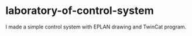 # laboratory-of-control-system
I made a simple control system with EPLAN drawing and TwinCat program.
